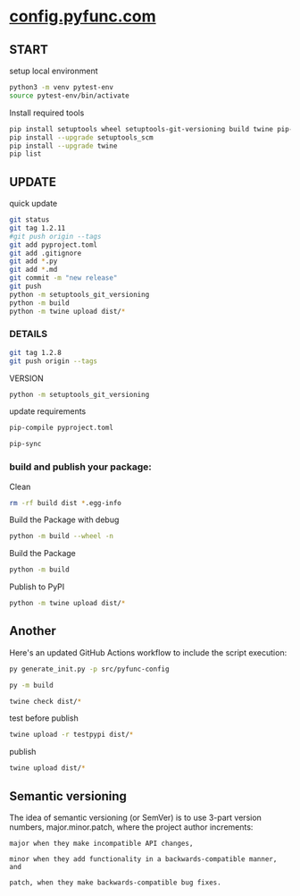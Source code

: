 # [config.pyfunc.com](http://config.pyfunc.com)

## START

setup local environment
```bash
python3 -m venv pytest-env
source pytest-env/bin/activate
```


Install required tools
```bash
pip install setuptools wheel setuptools-git-versioning build twine pip-tools toml path
pip install --upgrade setuptools_scm
pip install --upgrade twine 
pip list
```

## UPDATE

quick update
```bash
git status
git tag 1.2.11
#git push origin --tags
git add pyproject.toml
git add .gitignore
git add *.py
git add *.md
git commit -m "new release"
git push
python -m setuptools_git_versioning
python -m build
python -m twine upload dist/*
```

### DETAILS

```bash
git tag 1.2.8
git push origin --tags
```

VERSION
```bash
python -m setuptools_git_versioning
```

update requirements
```bash
pip-compile pyproject.toml
```
```bash
pip-sync
```
### build and publish your package:

Clean
```bash
rm -rf build dist *.egg-info
```


Build the Package with debug
```bash
python -m build --wheel -n
```


Build the Package
```bash
python -m build
```




Publish to PyPI
```bash
python -m twine upload dist/*
```





## Another


Here's an updated GitHub Actions workflow to include the script execution:

```bash
py generate_init.py -p src/pyfunc-config
````

```bash
py -m build
```

```bash
twine check dist/*
```

test before publish
```bash
twine upload -r testpypi dist/*
```

publish
```bash
twine upload dist/* 
```        


## Semantic versioning

The idea of semantic versioning (or SemVer) is to use 3-part version numbers, major.minor.patch, where the project author increments:

    major when they make incompatible API changes,

    minor when they add functionality in a backwards-compatible manner, and

    patch, when they make backwards-compatible bug fixes.


